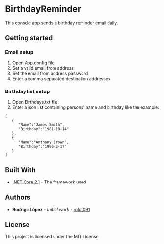 # BirthdayReminder

This console app sends a birthday reminder email daily.

## Getting started

### Email setup

1. Open App.config file
2. Set a valid email from address
3. Set the email from address password
4. Enter a comma separated destination addresses

### Birthday list setup

1. Open Birthdays.txt file
2. Enter a json list containing persons' name and birthday like the example:
```
[
   {
      "Name":"James Smith",
      "Birthday":"1981-10-14"
   },
   {
      "Name":"Anthony Brown",
      "Birthday":"1990-3-17"
   }
]
```

## Built With

* [.NET Core 2.1](https://docs.microsoft.com/en-us/aspnet/) - The framework used

## Authors

* **Rodrigo López** - *Initial work* - [rolo1091](https://github.com/rolo1091)

## License

This project is licensed under the MIT License
